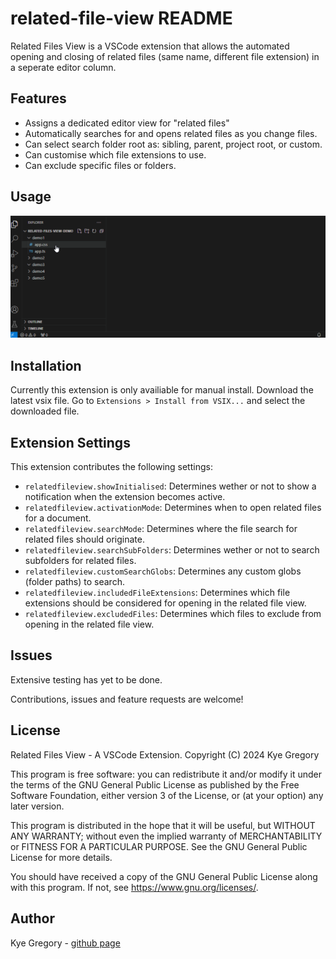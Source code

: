 # related-file-view README

Related Files View is a VSCode extension that allows the automated opening and closing of related files (same name, different file extension) in a seperate editor column.

## Features

* Assigns a dedicated editor view for "related files"
* Automatically searches for and opens related files as you change files.
* Can select search folder root as: sibling, parent, project root, or custom.
* Can customise which file extensions to use.
* Can exclude specific files or folders.

## Usage

![](./resources/demo1.gif)

## Installation

Currently this extension is only availiable for manual install. Download the latest vsix file. Go to `Extensions > Install from VSIX...` and select the downloaded file.

## Extension Settings

This extension contributes the following settings:

* `relatedfileview.showInitialised`: Determines wether or not to show a notification when the extension becomes active.
* `relatedfileview.activationMode`: Determines when to open related files for a document.
* `relatedfileview.searchMode`: Determines where the file search for related files should originate.
* `relatedfileview.searchSubFolders`: Determines wether or not to search subfolders for related files.
* `relatedfileview.customSearchGlobs`: Determines any custom globs (folder paths) to search.
* `relatedfileview.includedFileExtensions`: Determines which file extensions should be considered for opening in the related file view.
* `relatedfileview.excludedFiles`: Determines which files to exclude from opening in the related file view.


## Issues

Extensive testing has yet to be done.

Contributions, issues and feature requests are welcome!


## License

Related Files View - A VSCode Extension.
Copyright (C) 2024  Kye Gregory

This program is free software: you can redistribute it and/or modify
it under the terms of the GNU General Public License as published by
the Free Software Foundation, either version 3 of the License, or
(at your option) any later version.

This program is distributed in the hope that it will be useful,
but WITHOUT ANY WARRANTY; without even the implied warranty of
MERCHANTABILITY or FITNESS FOR A PARTICULAR PURPOSE.  See the
GNU General Public License for more details.

You should have received a copy of the GNU General Public License
along with this program.  If not, see <https://www.gnu.org/licenses/>.

## Author

Kye Gregory - [github page](https://github.com/kye-gregory/)